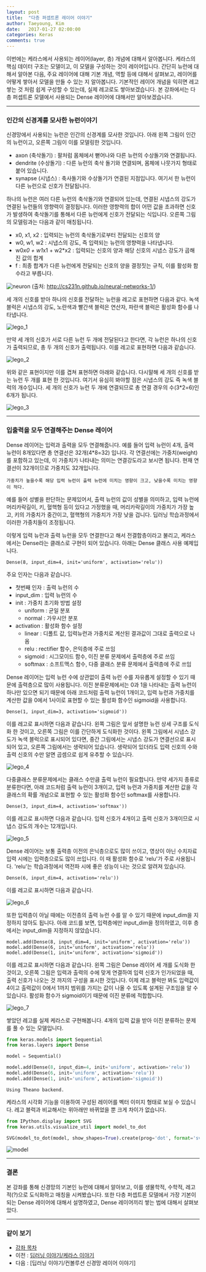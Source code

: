 ```yaml
---
layout: post
title:  "다층 퍼셉트론 레이어 이야기"
author: Taeyoung, Kim
date:   2017-01-27 02:00:00
categories: Keras
comments: true
---
```

이번에는 케라스에서 사용되는 레이어(layer, 층) 개념에 대해서 알아봅니다. 케라스의 핵심 데이터 구조는 모델이고, 이 모델을 구성하는 것이 레이어입니다. 간단히 뉴런에 대해서 알아본 다음, 주요 레이어에 대해 기본 개념, 역할 등에 대해서 살펴보고, 레이어를 어떻게 쌓아서 모델을 만들 수 있는 지 알아봅니다. 기본적인 레이어 개념을 익히면 레고 쌓는 것 처럼 쉽게 구성할 수 있는데, 실제 레고로도 쌓아보겠습니다. 본 강좌에서는 다층 퍼셉트론 모델에서 사용되는 Dense 레이어에 대해서만 알아보겠습니다.

---

### 인간의 신경계를 모사한 뉴런이야기

신경망에서 사용되는 뉴런은 인간의 신경계를 모사한 것입니다. 아래 왼쪽 그림이 인간의 뉴런이고, 오른쪽 그림이 이를 모델링한 것입니다.

* axon (축삭돌기) : 팔처럼 몸체에서 뻗어나와 다른 뉴런의 수상돌기와 연결됩니다.
* dendrite (수상돌기) : 다른 뉴런의 축삭 돌기와 연결되며, 몸체에 나뭇가지 형태로 붙어 있습니다.
* synapse (시냅스) : 축사돌기와 수상돌기가 연결된 지점입니다. 여기서 한 뉴런이 다른 뉴런으로 신호가 전달됩니다.

하나의 뉴런은 여러 다른 뉴런의 축삭돌기와 연결되어 있는데, 연결된 시냅스의 강도가 연결된 뉴런들의 영향력이 결정됩니다. 이러한 영향력의 합이 어떤 값을 초과하면 신호가 발생하여 축삭돌기를 통해서 다른 뉴런에게 신호가 전달되는 식입니다. 오른쪽 그림의 모델링과는 다음과 같이 매칭됩니다.

* x0, x1, x2 : 입력되는 뉴런의 축삭돌기로부터 전달되는 신호의 양
* w0, w1, w2 : 시냅스의 강도, 즉 입력되는 뉴런의 영향력을 나타냅니다.
* w0*x0 + w1*x1 + w2*x2 : 입력되는 신호의 양과 해당 신호의 시냅스 강도가 곱해진 값의 합계
* f : 최종 합계가 다른 뉴런에게 전달되는 신호의 양을 결정짓는 규칙, 이를 활성화 함수라고 부릅니다.

![neuron](http://tykimos.github.com/Keras/warehouse/2017-1-27_MLP_Layer_Talk_neuron.png)
(출처: http://cs231n.github.io/neural-networks-1/)

세 개의 신호를 받아 하나의 신호를 전달하는 뉴런을 레고로 표현하면 다음과 같다. 녹색 블럭은 시냅스의 강도, 노란색과 빨간색 블럭은 연산자, 파란색 블럭은 활성화 함수를 나타냅니다.

![lego_1](http://tykimos.github.com/Keras/warehouse/2017-1-27_MLP_Layer_Talk_lego_1.png)

만약 세 개의 신호가 서로 다른 뉴런 두 개에 전달된다고 한다면, 각 뉴런은 하나의 신호가 출력되므로, 총 두 개의 신호가 출력됩니다. 이를 레고로 표현하면 다음과 같습니다.

![lego_2](http://tykimos.github.com/Keras/warehouse/2017-1-27_MLP_Layer_Talk_lego_2.png)

위와 같은 표현이지만 이를 겹쳐 표현하면 아래와 같습니다. 다시말해 세 개의 신호를 받는 뉴런 두 개를 표현 한 것입니다. 여기서 유심히 봐야할 점은 시냅스의 강도 즉 녹색 블럭의 개수입니다. 세 개의 신호가 뉴런 두 개에 연결되므로 총 연결 경우의 수(3*2=6)인 6개가 됩니다.

![lego_3](http://tykimos.github.com/Keras/warehouse/2017-1-27_MLP_Layer_Talk_lego_3.png)

---

### 입출력을 모두 연결해주는 Dense 레이어

Dense 레이어는 입력과 출력을 모두 연결해줍니다. 예를 들어 입력 뉴런이 4개, 출력 뉴런이 8개있다면 총 연결선은 32개(4*8=32) 입니다. 각 연결선에는 가중치(weight)를 포함하고 있는데, 이 가중치가 나타내는 의미는 연결강도라고 보시면 됩니다. 현재 연결선이 32개이므로 가중치도 32개입니다.

    가중치가 높을수록 해당 입력 뉴런이 출력 뉴런에 미치는 영향이 크고, 낮을수록 미치는 영향이 적다.

예를 들어 성별을 판단하는 문제있어서, 출력 뉴런의 값이 성별을 의미하고, 입력 뉴런에 머리카락길이, 키, 혈핵형 등이 있다고 가정했을 때, 머리카락길이의 가중치가 가장 높고, 키의 가중치가 중간이고, 혈핵형의 가중치가 가장 낮을 겁니다. 딥러닝 학습과정에서 이러한 가중치들이 조정됩니다.

이렇게 입력 뉴런과 출력 뉴런을 모두 연결한다고 해서 전결합층이라고 불리고, 케라스에서는 Dense라는 클래스로 구현이 되어 있습니다. 아래는 Dense 클래스 사용 예제입니다.

    Dense(8, input_dim=4, init='uniform', activation='relu'))

주요 인자는 다음과 같습니다.
* 첫번째 인자 : 출력 뉴런의 수
* input_dim : 입력 뉴런의 수
* init : 가중치 초기화 방법 설정
    * uniform : 균일 분포
    * normal : 가우시안 분포
* activation : 활성화 함수 설정
    * linear : 디폴트 값, 입력뉴런과 가중치로 계산된 결과값이 그대로 출력으로 나옴
    * relu : rectifier 함수, 은익층에 주로 쓰임
    * sigmoid : 시그모이드 함수, 이진 분류 문제에서 출력층에 주로 쓰임
    * softmax : 소프트맥스 함수, 다중 클래스 분류 문제에서 출력층에 주로 쓰임

Dense 레이어는 입력 뉴런 수에 상관없이 출력 뉴런 수를 자유롭게 설정할 수 있기 때문에 출력층으로 많이 사용됩니다. 이진 분류문제에서는 0과 1을 나타내는 출력 뉴런이 하나만 있으면 되기 때문에 아래 코드처럼 출력 뉴런이 1개이고, 입력 뉴런과 가중치를 계산한 값을 0에서 1사이로 표현할 수 있는 활성화 함수인 sigmoid을 사용합니다.

    Dense(1, input_dim=3, activation='sigmoid'))

이를 레고로 표시하면 다음과 같습니다. 왼쪽 그림은 앞서 설명한 뉴런 상세 구조를 도식화 한 것이고, 오른쪽 그림은 이를 간단하게 도식화한 것이다. 왼쪽 그림에서 시냅스 강도가 녹색 블럭으로 표시되어 있다면, 중간 그림에서는 시냅스 강도가 연결선으로 표시되어 있고, 오른쪽 그림에서는 생략되어 있습니다. 생략되어 있더라도 입력 신호의 수와 출력 신호의 수만 알면 곱셈으로 쉽게 유추할 수 있습니다.

![lego_4](http://tykimos.github.com/Keras/warehouse/2017-1-27_MLP_Layer_Talk_lego_4.png)

다중클래스 분류문제에서는 클래스 수만큼 출력 뉴런이 필요합니다. 만약 세가지 종류로 분류한다면, 아래 코드처럼 출력 뉴런이 3개이고, 입력 뉴런과 가중치를 계산한 값을 각 클래스의 확률 개념으로 표현할 수 있는 활성화 함수인 softmax를 사용합니다.

    Dense(3, input_dim=4, activation='softmax'))

이를 레고로 표시하면 다음과 같습니다. 입력 신호가 4개이고 출력 신호가 3개이므로 시냅스 강도의 개수는 12개입니다.

![lego_5](http://tykimos.github.com/Keras/warehouse/2017-1-27_MLP_Layer_Talk_lego_5.png)

Dense 레이어는 보통 출력층 이전의 은닉층으로도 많이 쓰이고, 영상이 아닌 수치자료 입력 시에는 입력층으로도 많이 쓰입니다. 이 때 활성화 함수로 'relu'가 주로 사용됩니다. 'relu'는 학습과정에서 역전파 시에 좋은 성능이 나는 것으로 알려져 있습니다.

    Dense(6, input_dim=4, activation='relu'))

이를 레고로 표시하면 다음과 같습니다.

![lego_6](http://tykimos.github.com/Keras/warehouse/2017-1-27_MLP_Layer_Talk_lego_6.png)

또한 입력층이 아닐 때에는 이전층의 출력 뉴런 수를 알 수 있기 때문에 input_dim을 지정하지 않아도 됩니다. 아래 코드를 보면, 입력층에만 input_dim을 정의하였고, 이후 층에서는 input_dim을 지정하지 않았습니다.

    model.add(Dense(8, input_dim=4, init='uniform', activation='relu'))
    model.add(Dense(6, init='uniform', activation='relu'))
    model.add(Dense(1, init='uniform', activation='sigmoid'))

이를 레고로 표시하면 다음과 같습니다. 왼쪽 그림은 Dense 레이어 세 개를 도식화 한 것이고, 오른쪽 그림은 입력과 출력의 수에 맞게 연결하여 입력 신호가 인가되었을 때, 출력 신호가 나오는 것 까지의 구성을 표시한 것입니다. 이제 레고 블럭만 봐도 입력값이 4이고 출력값이 0에서 1까지 범위를 가지는 값이 나올 수 있도록 설계된 구조임을 알 수 있습니다. 활성화 함수가 sigmoid이기 때문에 이진 분류에 적합합니다.

![lego_7](http://tykimos.github.com/Keras/warehouse/2017-1-27_MLP_Layer_Talk_lego_7.png)

쌓았던 레고를 실제 케라스로 구현해봅니다. 4개의 입력 값을 받아 이진 분류하는 문제를 풀 수 있는 모델입니다.


```python
from keras.models import Sequential
from keras.layers import Dense

model = Sequential()

model.add(Dense(8, input_dim=4, init='uniform', activation='relu'))
model.add(Dense(6, init='uniform', activation='relu'))
model.add(Dense(1, init='uniform', activation='sigmoid'))
```

    Using Theano backend.


케라스의 시각화 기능을 이용하여 구성된 레이어를 벡터 이미지 형태로 보실 수 있습니다. 레고 블럭과 비교해서는 위아래만 바뀌었을 뿐 크게 차이가 없습니다.


```python
from IPython.display import SVG
from keras.utils.visualize_util import model_to_dot

SVG(model_to_dot(model, show_shapes=True).create(prog='dot', format='svg'))
```

![model](http://tykimos.github.io/Keras/warehouse/2017-1-27-MLP_Layer_Talk_model.png)

---

### 결론

본 강좌를 통해 신경망의 기본인 뉴런에 대해서 알아보고, 이를 생물학적, 수학적, 레고적(?)으로 도식화하고 매칭을 시켜봤습니다. 또한 다층 퍼셉트론 모델에서 가장 기본이 되는 Dense 레이어에 대해서 설명하였고, Dense 레이어끼리 쌓는 법에 대해서 살펴보았다.

---

### 같이 보기

* [강좌 목차](https://tykimos.github.io/Keras/2017/01/27/Keras_Lecture_Contents/)
* 이전 : [딥러닝 이야기/케라스 이야기](https://tykimos.github.io/Keras/2017/01/27/Keras_Talk/)
* 다음 : [딥러닝 이야기/컨볼루션 신경망 레이어 이야기]
